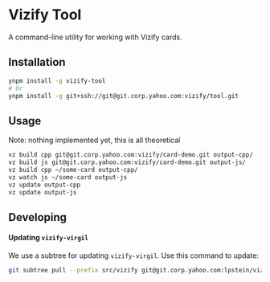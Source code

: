 # Vizify Tool

A command-line utility for working with Vizify cards.

## Installation

```bash
ynpm install -g vizify-tool
# Or
ynpm install -g git+ssh://git@git.corp.yahoo.com:vizify/tool.git
```

## Usage

Note: nothing implemented yet, this is all theoretical

```bash
vz build cpp git@git.corp.yahoo.com:vizify/card-demo.git output-cpp/
vz build js git@git.corp.yahoo.com:vizify/card-demo.git output-js/
vz build cpp ~/some-card output-cpp/
vz watch js ~/some-card output-js
vz update output-cpp
vz update output-js
```

## Developing

#### Updating `vizify-virgil`

We use a subtree for updating `vizify-virgil`.  Use this command to update:

```bash
git subtree pull --prefix src/vizify git@git.corp.yahoo.com:lpstein/vizify-virgil.git master --squash
```
